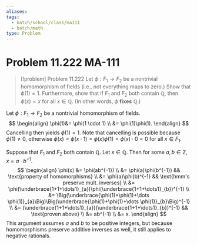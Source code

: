```yaml
---
aliases: 
tags:
  - batch/school/class/ma111
  - batch/math
type: Problem
---
```

# Problem 11.222 MA-111

> [!problem] Problem 11.222
> Let $\phi:F_{1}\longrightarrow F_{2}$ be a nontrivial homomorphism of fields (i.e., not everything maps to zero.) Show that $\phi(1)=1$. Furthermore, show that if $F_{1}$ and $F_{2}$ both contain $\mathbb{Q}$, then $\phi(x)=x$ for all $x \in \mathbb{Q}$. (In other words, $\phi$ **fixes** $\mathbb{Q}$.)

Let $\phi:F_{1}\longrightarrow F_{2}$ be a nontrivial homomorphism of fields.
$$
\begin{align}
\phi(1)&= \phi(1 \cdot 1) \\
&= \phi(1)\phi(1).
\end{align}
$$
Cancelling then yields $\phi(1)=1$. Note that cancelling is possible because $\phi(1)\neq0$, otherwise $\phi(x)=\phi(x \cdot1)=\phi(x)\phi(1)=\phi(x) \cdot0=0$ for all $x \in F_{1}$.

Suppose that $F_{1}$ and $F_{2}$ both contain $\mathbb{Q}$. Let $x \in \mathbb{Q}$. Then for some $a,b \in \mathbb{Z}$, $x=a \cdot b^{-1}$.
$$
\begin{align}
\phi(x) &= \phi(ab^{-1}) \\
&= \phi(a)\phi(b^{-1}) && \text{property of homomorphisms} \\
&= \phi(a)\phi(b)^{-1} && \text{hmm's preserve mult. inverses} \\
&= \phi(\underbrace{1+1+\dots1}_{a})\phi(\underbrace{1+1+\dots1}_{b})^{-1} \\
&= \Big(\underbrace{\phi(1)+\phi(1)+\dots \phi(1)}_{a}\Big)\Big(\underbrace{\phi(1)+\phi(1)+\dots \phi(1)}_{b}\Big)^{-1} \\
&= (\underbrace{1+1+\dots1}_{a})(\underbrace{1+1+\dots1}_{b})^{-1} && \text{proven above} \\
&= ab^{-1} \\
&= x.
\end{align}
$$
This argument assumes $a$ and $b$ to be positive integers, but because homomorphisms preserve additive inverses as well, it still applies to negative rationals.
